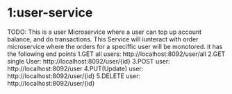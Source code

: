 # 1:user-service
TODO: This is a user Microservice where a user can top up account balance, 
and do transactions. This Service will iunteract with order microservice where the orders for a speciffic user 
will be monotored.
it has the following end points
1.GET all users: http://localhost:8092/user/all
2.GET single User: http://localhost:8092/user/{id}
3.POST user: http://localhost:8092/user
4.PUT(Update) user: http://localhost:8092/user/{id}
5.DELETE user: http://localhost:8092/user/{id}

